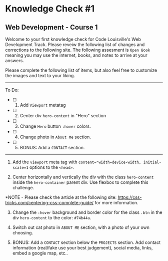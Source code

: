 # Knowledge Check #1
## Web Development - Course 1

Welcome to your first knowledge check for Code Louisville's Web Development Track. Please reveiw the following list of changes and corrections to the following site. The following assesment is `Open Book` meaning you may use the internet, books, and notes to arrive at your answers. 


Please complete the following list of items, but also feel free to customize the images and text to your liking. 

---

To Do:

- [ ] 1. Add `Viewport` metatag
- [ ] 2. Center div `hero-content` in "Hero" section
- [ ] 3. Change `Hero` button `:hover` colors.
- [ ] 4. Change photo in `About Me` section.
- [ ] 5. BONUS: Add a `CONTACT` section.

---

1. Add the `viewport` meta tag with `content="width=device-width, initial-scale=1` options to the `<head>`.

2. Center horizontally and vertically the div with the class `hero-content` inside the `hero-container` parent div. Use flexbox to complete this challenge. 

*NOTE - Please check the article at the following site: https://css-tricks.com/centering-css-complete-guide/ for more information.

3. Change the `:hover` background and border color for the class `.btn` in the div `hero-content` to the color: `#74b44a`. 

4. Switch out cat photo in `ABOUT ME` section, with a photo of your own choosing.

5. BONUS: Add a `CONTACT` section below the `PROJECTS` section. Add contact information (real/fake use your best judgement), social media, links, embed a google map, etc..